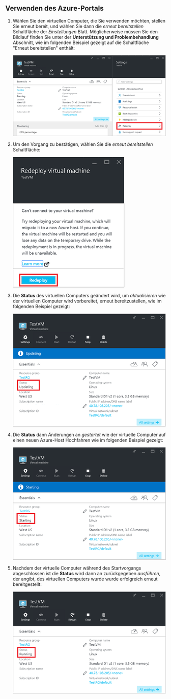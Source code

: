 ## <a name="use-the-azure-portal"></a>Verwenden des Azure-Portals
1. Wählen Sie den virtuellen Computer, die Sie verwenden möchten, stellen Sie erneut bereit, und wählen Sie dann die *erneut bereitstellen* Schaltfläche der *Einstellungen* Blatt. Möglicherweise müssen Sie den Bildlauf finden Sie unter der **Unterstützung und Problembehandlung** Abschnitt, wie im folgenden Beispiel gezeigt auf die Schaltfläche "Erneut bereitstellen" enthält:
   
    ![Azure VM-Bereich "](./media/virtual-machines-common-redeploy-to-new-node/vmoverview.png)
2. Um den Vorgang zu bestätigen, wählen Sie die *erneut bereitstellen* Schaltfläche:
   
    ![Stellen Sie eine VM-Blade erneut bereit.](./media/virtual-machines-common-redeploy-to-new-node/redeployvm.png)
3. Die **Status** des virtuellen Computers geändert wird, um *aktualisieren* wie der virtuellen Computer wird vorbereitet, erneut bereitzustellen, wie im folgenden Beispiel gezeigt:
   
    ![Aktualisieren der VM](./media/virtual-machines-common-redeploy-to-new-node/vmupdating.png)
4. Die **Status** dann Änderungen an *gestartet* wie der virtuelle Computer auf einen neuen Azure-Host Hochfahren wie im folgenden Beispiel gezeigt:
   
    ![VM starten](./media/virtual-machines-common-redeploy-to-new-node/vmstarting.png)
5. Nachdem der virtuelle Computer während des Startvorgangs abgeschlossen ist die **Status** wird dann an zurückgegeben *ausführen*, der angibt, des virtuellen Computers wurde wurde erfolgreich erneut bereitgestellt:
   
    ![Beispiel-VM](./media/virtual-machines-common-redeploy-to-new-node/vmrunning.png)

